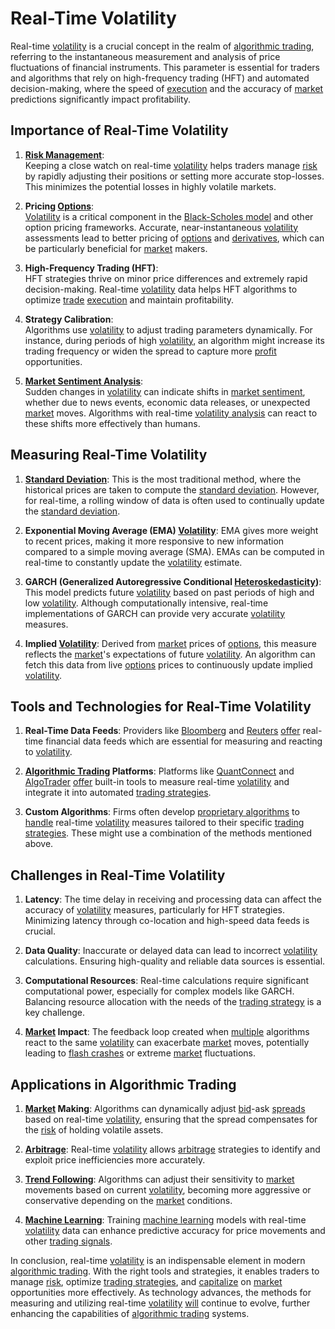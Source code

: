 # Real-Time Volatility

Real-time [volatility](../v/volatility.md) is a crucial concept in the realm of [algorithmic trading](../a/algorithmic_trading.md), referring to the instantaneous measurement and analysis of price fluctuations of financial instruments. This parameter is essential for traders and algorithms that rely on high-frequency trading (HFT) and automated decision-making, where the speed of [execution](../e/execution.md) and the accuracy of [market](../m/market.md) predictions significantly impact profitability.

## Importance of Real-Time Volatility

1. **[Risk Management](../r/risk_management.md)**:  
   Keeping a close watch on real-time [volatility](../v/volatility.md) helps traders manage [risk](../r/risk.md) by rapidly adjusting their positions or setting more accurate stop-losses. This minimizes the potential losses in highly volatile markets.
   
2. **Pricing [Options](../o/options.md)**:  
   [Volatility](../v/volatility.md) is a critical component in the [Black-Scholes model](../b/black-scholes_model.md) and other option pricing frameworks. Accurate, near-instantaneous [volatility](../v/volatility.md) assessments lead to better pricing of [options](../o/options.md) and [derivatives](../d/derivatives.md), which can be particularly beneficial for [market](../m/market.md) makers.

3. **High-Frequency Trading (HFT)**:  
   HFT strategies thrive on minor price differences and extremely rapid decision-making. Real-time [volatility](../v/volatility.md) data helps HFT algorithms to optimize [trade](../t/trade.md) [execution](../e/execution.md) and maintain profitability.
   
4. **Strategy Calibration**:  
   Algorithms use [volatility](../v/volatility.md) to adjust trading parameters dynamically. For instance, during periods of high [volatility](../v/volatility.md), an algorithm might increase its trading frequency or widen the spread to capture more [profit](../p/profit.md) opportunities.
   
5. **[Market Sentiment Analysis](../m/market_sentiment_analysis.md)**:  
   Sudden changes in [volatility](../v/volatility.md) can indicate shifts in [market sentiment](../m/market_sentiment.md), whether due to news events, economic data releases, or unexpected [market](../m/market.md) moves. Algorithms with real-time [volatility analysis](../v/volatility_analysis.md) can react to these shifts more effectively than humans.

## Measuring Real-Time Volatility

1. **[Standard Deviation](../s/standard_deviation.md)**:
   This is the most traditional method, where the historical prices are taken to compute the [standard deviation](../s/standard_deviation.md). However, for real-time, a rolling window of data is often used to continually update the [standard deviation](../s/standard_deviation.md).
   
2. **Exponential Moving Average (EMA) [Volatility](../v/volatility.md)**:
   EMA gives more weight to recent prices, making it more responsive to new information compared to a simple moving average (SMA). EMAs can be computed in real-time to constantly update the [volatility](../v/volatility.md) estimate.
   
3. **GARCH (Generalized Autoregressive Conditional [Heteroskedasticity](../h/heteroskedasticity.md))**:
   This model predicts future [volatility](../v/volatility.md) based on past periods of high and low [volatility](../v/volatility.md). Although computationally intensive, real-time implementations of GARCH can provide very accurate [volatility](../v/volatility.md) measures.
   
4. **Implied [Volatility](../v/volatility.md)**:
   Derived from [market](../m/market.md) prices of [options](../o/options.md), this measure reflects the [market](../m/market.md)'s expectations of future [volatility](../v/volatility.md). An algorithm can fetch this data from live [options](../o/options.md) prices to continuously update implied [volatility](../v/volatility.md).

## Tools and Technologies for Real-Time Volatility

1. **Real-Time Data Feeds**:
   Providers like [Bloomberg](https://www.bloomberg.com/) and [Reuters](https://www.reuters.com/) [offer](../o/offer.md) real-time financial data feeds which are essential for measuring and reacting to [volatility](../v/volatility.md).
   
2. **[Algorithmic Trading](../a/algorithmic_trading.md) Platforms**:
   Platforms like [QuantConnect](https://www.quantconnect.com/) and [AlgoTrader](https://www.algotrader.com/) [offer](../o/offer.md) built-in tools to measure real-time [volatility](../v/volatility.md) and integrate it into automated [trading strategies](../t/trading_strategies.md).
   
3. **Custom Algorithms**:
   Firms often develop [proprietary algorithms](../p/proprietary_algorithms.md) to [handle](../h/handle.md) real-time [volatility](../v/volatility.md) measures tailored to their specific [trading strategies](../t/trading_strategies.md). These might use a combination of the methods mentioned above.

## Challenges in Real-Time Volatility

1. **Latency**:
   The time delay in receiving and processing data can affect the accuracy of [volatility](../v/volatility.md) measures, particularly for HFT strategies. Minimizing latency through co-location and high-speed data feeds is crucial.
   
2. **Data Quality**:
   Inaccurate or delayed data can lead to incorrect [volatility](../v/volatility.md) calculations. Ensuring high-quality and reliable data sources is essential.
   
3. **Computational Resources**:
   Real-time calculations require significant computational power, especially for complex models like GARCH. Balancing resource allocation with the needs of the [trading strategy](../t/trading_strategy.md) is a key challenge.
   
4. **[Market](../m/market.md) Impact**:
   The feedback loop created when [multiple](../m/multiple.md) algorithms react to the same [volatility](../v/volatility.md) can exacerbate [market](../m/market.md) moves, potentially leading to [flash crashes](../f/flash_crashes.md) or extreme [market](../m/market.md) fluctuations.

## Applications in Algorithmic Trading

1. **[Market](../m/market.md) Making**:
   Algorithms can dynamically adjust [bid](../b/bid.md)-ask [spreads](../s/spreads.md) based on real-time [volatility](../v/volatility.md), ensuring that the spread compensates for the [risk](../r/risk.md) of holding volatile assets.
   
2. **[Arbitrage](../a/arbitrage.md)**:
   Real-time [volatility](../v/volatility.md) allows [arbitrage](../a/arbitrage.md) strategies to identify and exploit price inefficiencies more accurately.
   
3. **[Trend Following](../t/trend_following.md)**:
   Algorithms can adjust their sensitivity to [market](../m/market.md) movements based on current [volatility](../v/volatility.md), becoming more aggressive or conservative depending on the [market](../m/market.md) conditions.

4. **[Machine Learning](../m/machine_learning.md)**:
   Training [machine learning](../m/machine_learning.md) models with real-time [volatility](../v/volatility.md) data can enhance predictive accuracy for price movements and other [trading signals](../t/trading_signals.md).

In conclusion, real-time [volatility](../v/volatility.md) is an indispensable element in modern [algorithmic trading](../a/algorithmic_trading.md). With the right tools and strategies, it enables traders to manage [risk](../r/risk.md), optimize [trading strategies](../t/trading_strategies.md), and [capitalize](../c/capitalize.md) on [market](../m/market.md) opportunities more effectively. As technology advances, the methods for measuring and utilizing real-time [volatility](../v/volatility.md) [will](../w/will.md) continue to evolve, further enhancing the capabilities of [algorithmic trading](../a/algorithmic_trading.md) systems.
